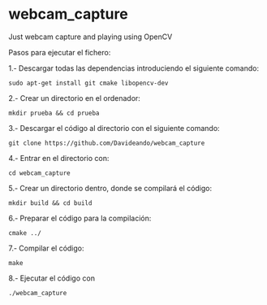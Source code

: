 # webcam_capture
Just webcam capture and playing using OpenCV

Pasos para ejecutar el fichero:

1.- Descargar todas las dependencias introduciendo el siguiente comando:

	sudo apt-get install git cmake libopencv-dev

2.- Crear un directorio en el ordenador: 

	mkdir prueba && cd prueba

3.- Descargar el código al directorio con el siguiente comando:

	git clone https://github.com/Davideando/webcam_capture

4.- Entrar en el directorio con: 

	cd webcam_capture

5.- Crear un directorio dentro, donde se compilará el código: 

	mkdir build && cd build

6.- Preparar el código para la compilación:

	cmake ../

7.- Compilar el código:

	make

8.- Ejecutar el código con 

	./webcam_capture

	
